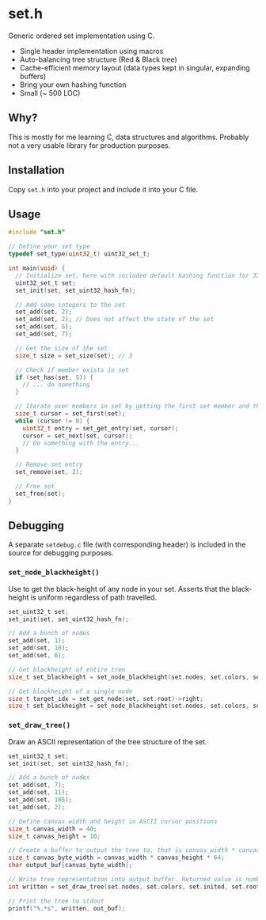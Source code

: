 # set.h

Generic ordered set implementation using C.

* Single header implementation using macros
* Auto-balancing tree structure (Red & Black tree)
* Cache-efficient memory layout (data types kept in singular, expanding buffers)
* Bring your own hashing function 
* Small (~ 500 LOC)

## Why?

This is mostly for me learning C, data structures and algorithms. Probably not a very usable library for production purposes.

## Installation

Copy `set.h` into your project and include it into your C file.

## Usage

```c
#include "set.h"

// Define your set type 
typedef set_type(uint32_t) uint32_set_t;

int main(void) {
  // Initialize set, here with included default hashing function for 32-bit unsigned integers
  uint32_set_t set;
  set_init(set, set_uint32_hash_fn);

  // Add some integers to the set
  set_add(set, 2);
  set_add(set, 2); // Does not affect the state of the set
  set_add(set, 5);
  set_add(set, 7);

  // Get the size of the set
  size_t size = set_size(set); // 3

  // Check if member exists in set
  if (set_has(set, 5)) {
    // ... do something
  }

  // Iterate over members in set by getting the first set member and then using set_next
  size_t cursor = set_first(set);
  while (cursor != 0) {
    uint32_t entry = set_get_entry(set, cursor);
    cursor = set_next(set, cursor);
    // Do something with the entry...
  }

  // Remove set entry
  set_remove(set, 2);

  // Free set
  set_free(set);
}
```

## Debugging

A separate `setdebug.c` file (with corresponding header) is included in the source for debugging purposes.

### `set_node_blackheight()`
Use to get the black-height of any node in your set. Asserts that the black-height is uniform regardless of path travelled.

```c
set_uint32_t set;
set_init(set, set_uint32_hash_fn);

// Add a bunch of nodes
set_add(set, 1);
set_add(set, 10);
set_add(set, 6);

// Get blackheight of entire tree
size_t set_blackheight = set_node_blackheight(set.nodes, set.colors, set.inited, set.root, false);

// Get blackheight of a single node
size_t target_idx = set_get_node(set, set.root)->right;
size_t set_blackheight = set_node_blackheight(set.nodes, set.colors, set.inited, target_idx, false);
```

### `set_draw_tree()`
Draw an ASCII representation of the tree structure of the set.

```c
set_uint32_t set;
set_init(set, set uint32_hash_fn);

// Add a bunch of nodes
set_add(set, 7);
set_add(set, 11);
set_add(set, 105);
set_add(set, 2);

// Define canvas width and height in ASCII cursor positions
size_t canvas_width = 40;
size_t canvas_height = 10;

// Create a buffer to output the tree to, that is canvas_width * canvas_height * 64 chars wide.
size_t canvas_byte_width = canvas_width * canvas_height * 64;
char output_buf[canvas_byte_width];

// Write tree representation into output buffer. Returned value is number of bytes written.
int written = set_draw_tree(set.nodes, set.colors, set.inited, set.root, canvas_width, canvas_height, output_buf, canvas_byte_width);

// Print the tree to stdout
printf("%.*s", written, out_buf);
```
